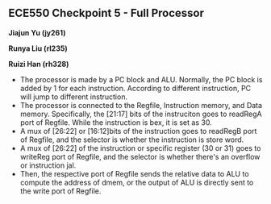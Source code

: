 ## ECE550 Checkpoint 5 - Full Processor

**Jiajun Yu (jy261)**

**Runya Liu (rl235)**

**Ruizi Han (rh328)**


- The processor is made by a PC block and ALU. 
Normally, the PC block is added by 1 for each instruction. According to different instruction, PC will jump to different instruction.
- The processor is connected to the Regfile, Instruction memory, and Data memory. 
Specifically, the [21:17] bits  of the instruciton goes to readRegA port of Regfile. While the instruction is bex, it is set as 30.
- A mux of [26:22] or [16:12]bits of the instruction goes to readRegB port of Regfile, and the selector is whether the instruction is store word.
- A mux of [26:22] of the instruction or specific register (30 or 31) goes to writeReg port of Regfile, and the selector is whether there's an overflow or instruction jal.
- Then, the respective port of Regfile sends the relative data to ALU to compute the address of dmem, or the output of ALU is directly sent to the write port of Regfile.
